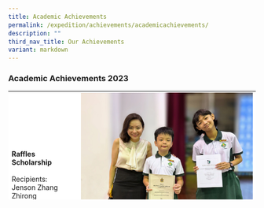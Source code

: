 ```yaml
---
title: Academic Achievements
permalink: /expedition/achievements/academicachievements/
description: ""
third_nav_title: Our Achievements
variant: markdown
---
```

### Academic Achievements  2023

<table width="800" style="height: 220px; border-color: black; background-color: white;">
<tbody>
	
<tr style="height: 44.7px;">
<td style="width: 200px; height: 44.7px;">
	<br><br><br>
<strong>Raffles Scholarship</strong><br>
<br>Recipients:<br>Jenson Zhang Zhirong<br> Victoria Minlatt</td>
<td style="width: 1000px; height: 84px;">
<img src="/images/Expedition/raffles%20scholarship%202023.jpg" style="width:350px;height:300px;margin-left:15px;" align="left">
</td>
</tr>

<tr style="height: 44.7px;">
<td style="width: 200px; height: 44.7px;">
	<br><br><br>
<strong>Malay Choral Reading Competition (Pertandingan Bicara Berirama</strong><br>
<br>Recipients:<br>Mohamad Qairish Bin Rosle (3A)<br>Alisha Chow Huilin (3B)<br>Nur Amirah Bte Amirul (3E)<br>Shaan Syamil Bin Kamal (3E)<br>Muhammad Herrizqy Rayyshan Bin Herman (4A)<br>Nur 'Aisyah Binte Muhammad Hisyam (4B)<br>Nur Alisha Marissa Binte Muhamad Faizal (4C)<br>Nur Suhaidah Binte Suhaimi (5A)<br>Nur Hylwana Bte Nur Hisham (5A)<br>Muhammad Eri Anaqi Bin Muhd Efendi (5B)<br>Nufail Aqeel Bin Abdul Rahim (5D)</td>
<td style="width: 1000px; height: 84px;">
<img src="/images/Expedition/raffles%20scholarship%202023.jpg" style="width:350px;height:300px;margin-left:15px;" align="left">
</td>
</tr>
	
<tr style="height: 44.7px;">
<td style="width: 200px; height: 44.7px;">
	<br><br><br>
<strong>West Zone Junior Science Whiz Challenge: Inter-primary School Science Whiz Challenge 2023</strong><br><br>Individual &amp; Written Test recipients:<br>2nd - Liu Shize from 6A<br>10th - Phan Anh Tu from 6B</td>
<td style="width: 600px; height: 44.7px;">
<img src="" style="width:250px;height:300px;margin-left:15px;" align="left">
</td>
</tr>
	
<tr style="height: 44.7px;">
<td style="width: 200px; height: 44.7px;">
	<br><br><br>
<strong>West Zone Junior Science Whiz Challenge: Inter-primary School Science Whiz Challenge 2023</strong><br><br>Top 10 Team recipients:<br>Liu Shize (6A)<br>Phan Anh Tu (6B)<br>Han Nyi Tun (6B)</td>
<td style="width: 600px; height: 44.7px;">
<img src="/images/Expedition/whiz%20challenge.jpeg" style="width:400px;height:300px;margin-left:15px;" align="left">
</td>
</tr>
	
</tbody>
</table>